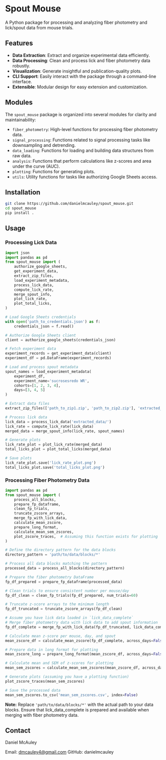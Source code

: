 # Spout Mouse

A Python package for processing and analyzing fiber photometry and lick/spout data from mouse trials.

## Features

- **Data Extraction**: Extract and organize experimental data efficiently.
- **Data Processing**: Clean and process lick and fiber photometry data robustly.
- **Visualization**: Generate insightful and publication-quality plots.
- **CLI Support**: Easily interact with the package through a command-line interface.
- **Extensible**: Modular design for easy extension and customization.

## Modules
The `spout_mouse` package is organized into several modules for clarity and maintainability:

- `fiber_photometry`: High-level functions for processing fiber photometry data.
- `signal_processing`: Functions related to signal processing tasks like downsampling and detrending.
- `data_loading`: Functions for loading and building data structures from raw data.
- `analysis`: Functions that perform calculations like z-scores and area under the curve (AUC).
- `plotting`: Functions for generating plots.
- `utils`: Utility functions for tasks like authorizing Google Sheets access.

## Installation

```bash
git clone https://github.com/danielmcauley/spout_mouse.git
cd spout_mouse
pip install .
```

## Usage

### Processing Lick Data

```python
import json
import pandas as pd
from spout_mouse import (
    authorize_google_sheets,
    get_experiment_data,
    extract_zip_files,
    load_experiment_metadata,
    process_lick_data,
    compute_lick_rate,
    merge_spout_info,
    plot_lick_rate,
    plot_total_licks,
)

# Load Google Sheets credentials
with open('path_to_credentials.json') as f:
    credentials_json = f.read()

# Authorize Google Sheets client
client = authorize_google_sheets(credentials_json)

# Fetch experiment data
experiment_records = get_experiment_data(client)
experiment_df = pd.DataFrame(experiment_records)

# Load and process spout metadata
spout_names = load_experiment_metadata(
    experiment_df,
    experiment_name='sucrosesredo WR',
    cohorts=[1, 2, 3, 4],
    days=[3, 4, 5]
)

# Extract data files
extract_zip_files(['path_to_zip1.zip', 'path_to_zip2.zip'], 'extracted_data/')

# Process lick data
lick_data = process_lick_data('extracted_data/')
lick_rate = compute_lick_rate(lick_data)
merged_data = merge_spout_info(lick_rate, spout_names)

# Generate plots
lick_rate_plot = plot_lick_rate(merged_data)
total_licks_plot = plot_total_licks(merged_data)

# Save plots
lick_rate_plot.save('lick_rate_plot.png')
total_licks_plot.save('total_licks_plot.png')

```

### Processing Fiber Photometry Data

```python
import pandas as pd
from spout_mouse import (
    process_all_blocks,
    prepare_fp_dataframe,
    clean_fp_trials,
    truncate_zscore_arrays,
    merge_fp_with_lick_data,
    calculate_mean_zscore,
    prepare_long_format,
    calculate_mean_sem_zscores,
    plot_zscore_traces,  # Assuming this function exists for plotting
)

# Define the directory pattern for the data blocks
directory_pattern = 'path/to/data/blocks/*'

# Process all data blocks matching the pattern
processed_data = process_all_blocks(directory_pattern)

# Prepare the fiber photometry DataFrame
fp_df_prepared = prepare_fp_dataframe(processed_data)

# Clean trials to ensure consistent number per mouse/day
fp_df_clean = clean_fp_trials(fp_df_prepared, num_trials=60)

# Truncate z-score arrays to the minimum length
fp_df_truncated = truncate_zscore_arrays(fp_df_clean)

# Assume you have lick data loaded in `lick_data_complete`
# Merge fiber photometry data with lick data to add spout information
fp_df_complete = merge_fp_with_lick_data(fp_df_truncated, lick_data_complete)

# Calculate mean z-score per mouse, day, and spout
mean_zscore_df = calculate_mean_zscore(fp_df_complete, across_days=False)

# Prepare data in long format for plotting
mean_zscore_long = prepare_long_format(mean_zscore_df, across_days=False)

# Calculate mean and SEM of z-scores for plotting
mean_sem_zscores = calculate_mean_sem_zscores(mean_zscore_df, across_days=False)

# Generate plots (assuming you have a plotting function)
plot_zscore_traces(mean_sem_zscores)

# Save the processed data
mean_sem_zscores.to_csv('mean_sem_zscores.csv', index=False)
```

**Note:** Replace `'path/to/data/blocks/*'` with the actual path to your data blocks. Ensure that lick_data_complete is prepared and available when merging with fiber photometry data.

## Contact

Daniel McAuley

Email: dmcauley4@gmail.com
GitHub: danielmcauley
